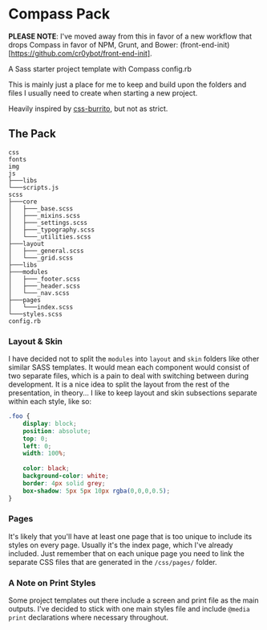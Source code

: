 Compass Pack
============

**PLEASE NOTE**: I've moved away from this in favor of a new workflow that drops Compass in favor of NPM, Grunt, and Bower: (front-end-init)[https://github.com/cr0ybot/front-end-init].

A Sass starter project template with Compass config.rb

This is mainly just a place for me to keep and build upon the folders and files I usually need to create when starting a new project.

Heavily inspired by [css-burrito](https://github.com/jasonreece/css-burrito), but not as strict.

## The Pack

```
css
fonts
img
js
├───libs
└───scripts.js
scss
├───core
│   ├───_base.scss
│   ├───_mixins.scss
│   ├───_settings.scss
│   ├───_typography.scss
│   └───_utilities.scss
├───layout
│   ├───_general.scss
│   └───_grid.scss
├───libs
├───modules
│   ├───_footer.scss
│   ├───_header.scss
│   └───_nav.scss
├───pages
│   └───index.scss
└───styles.scss
config.rb
```

### Layout & Skin

I have decided not to split the `modules` into `layout` and `skin` folders like other similar SASS templates. It would mean each component would consist of two separate files, which is a pain to deal with switching between during development. It is a nice idea to split the layout from the rest of the presentation, in theory... I like to keep layout and skin subsections separate within each style, like so:

```css
.foo {
    display: block;
    position: absolute;
    top: 0;
    left: 0;
    width: 100%;
    
    color: black;
    background-color: white;
    border: 4px solid grey;
    box-shadow: 5px 5px 10px rgba(0,0,0,0.5);
}
```

### Pages

It's likely that you'll have at least one page that is too unique to include its styles on every page. Usually it's the index page, which I've already included. Just remember that on each unique page you need to link the separate CSS files that are generated in the `/css/pages/` folder.

### A Note on Print Styles

Some project templates out there include a screen and print file as the main outputs. I've decided to stick with one main styles file and include `@media print` declarations where necessary throughout.
